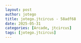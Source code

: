 ```yaml
---
layout: post
author: jotego
title: jotego.jtcircus - 58adf68
date: 2025-05-31
categories: [Arcade, jtcircus]
tags: [jotego.jtcircus]
---
```


